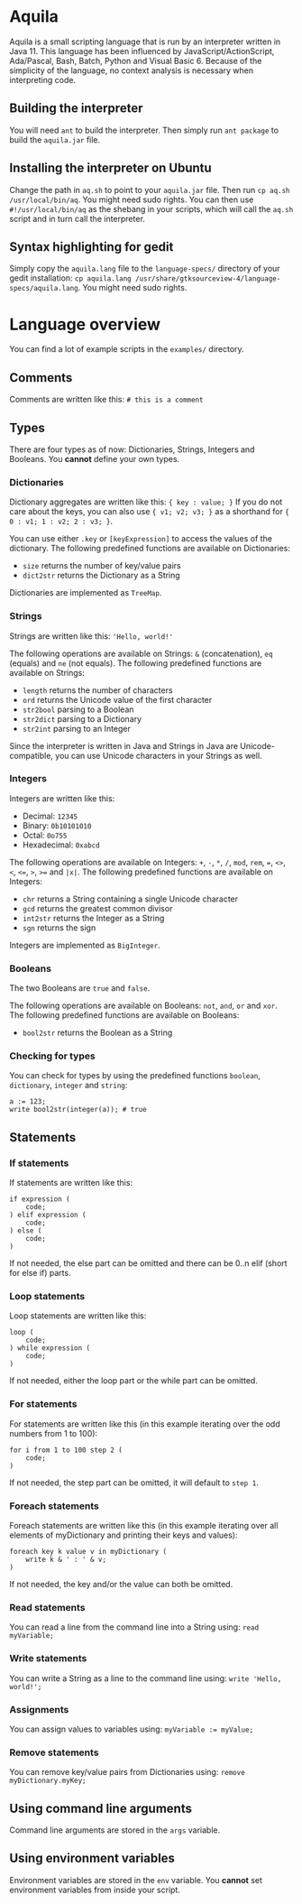 # Aquila

Aquila is a small scripting language that is run by an interpreter written in Java 11. This language has been influenced by JavaScript/ActionScript, Ada/Pascal, Bash, Batch, Python and Visual Basic 6. Because of the simplicity of the language, no context analysis is necessary when interpreting code.

## Building the interpreter

You will need `ant` to build the interpreter.
Then simply run `ant package` to build the `aquila.jar` file.

## Installing the interpreter on Ubuntu

Change the path in `aq.sh` to point to your `aquila.jar` file.
Then run `cp aq.sh /usr/local/bin/aq`. You might need sudo rights.
You can then use `#!/usr/local/bin/aq` as the shebang in your scripts, which will call the `aq.sh` script and in turn call the interpreter.

## Syntax highlighting for gedit

Simply copy the `aquila.lang` file to the `language-specs/` directory of your gedit installation:
`cp aquila.lang /usr/share/gtksourceview-4/language-specs/aquila.lang`. You might need sudo rights.

# Language overview

You can find a lot of example scripts in the `examples/` directory.

## Comments

Comments are written like this: `# this is a comment`

## Types

There are four types as of now: Dictionaries, Strings, Integers and Booleans. You **cannot** define your own types.

### Dictionaries

Dictionary aggregates are written like this: `{ key : value; }`
If you do not care about the keys, you can also use `{ v1; v2; v3; }` as a shorthand for `{ 0 : v1; 1 : v2; 2 : v3; }`.

You can use either `.key` or `[keyExpression]` to access the values of the dictionary.
The following predefined functions are available on Dictionaries:
 * `size` returns the number of key/value pairs
 * `dict2str` returns the Dictionary as a String

Dictionaries are implemented as `TreeMap`.

### Strings

Strings are written like this: `'Hello, world!'`

The following operations are available on Strings: `&` (concatenation), `eq` (equals) and `ne` (not equals).
The following predefined functions are available on Strings:
 * `length` returns the number of characters
 * `ord` returns the Unicode value of the first character
 * `str2bool` parsing to a Boolean
 * `str2dict` parsing to a Dictionary
 * `str2int` parsing to an Integer

Since the interpreter is written in Java and Strings in Java are Unicode-compatible, you can use Unicode characters in your Strings as well.

### Integers

Integers are written like this:
 * Decimal: `12345`
 * Binary: `0b10101010`
 * Octal: `0o755`
 * Hexadecimal: `0xabcd`

The following operations are available on Integers: `+`, `-`, `*`, `/`, `mod`, `rem`, `=`, `<>`, `<`, `<=`, `>`, `>=` and `|x|`.
The following predefined functions are available on Integers:
 * `chr` returns a String containing a single Unicode character
 * `gcd` returns the greatest common divisor
 * `int2str` returns the Integer as a String
 * `sgn` returns the sign

Integers are implemented as `BigInteger`.

### Booleans

The two Booleans are `true` and `false`.

The following operations are available on Booleans: `not`, `and`, `or` and `xor`.
The following predefined functions are available on Booleans:
 * `bool2str` returns the Boolean as a String

### Checking for types

You can check for types by using the predefined functions `boolean`, `dictionary`, `integer` and `string`:
```
a := 123;
write bool2str(integer(a)); # true
```

## Statements

### If statements

If statements are written like this:
```
if expression (
    code;
) elif expression (
    code;
) else (
    code;
)
```
If not needed, the else part can be omitted and there can be 0..n elif (short for else if) parts.

### Loop statements

Loop statements are written like this:
```
loop (
    code;
) while expression (
    code;
)
```
If not needed, either the loop part or the while part can be omitted.

### For statements

For statements are written like this (in this example iterating over the odd numbers from 1 to 100):
```
for i from 1 to 100 step 2 (
    code;
)
```
If not needed, the step part can be omitted, it will default to `step 1`.

### Foreach statements

Foreach statements are written like this (in this example iterating over all elements of myDictionary and printing their keys and values):
```
foreach key k value v in myDictionary (
    write k & ' : ' & v;
)
```
If not needed, the key and/or the value can both be omitted.

### Read statements

You can read a line from the command line into a String using: `read myVariable;`

### Write statements

You can write a String as a line to the command line using: `write 'Hello, world!';`

### Assignments

You can assign values to variables using: `myVariable := myValue;`

### Remove statements

You can remove key/value pairs from Dictionaries using: `remove myDictionary.myKey;`

## Using command line arguments

Command line arguments are stored in the `args` variable.

## Using environment variables

Environment variables are stored in the `env` variable. You **cannot** set environment variables from inside your script.
